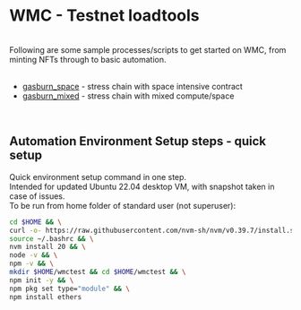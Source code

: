 # WMC - Testnet loadtools
<br>
Following are some sample processes/scripts to get started on WMC, from minting NFTs through to basic automation.<br>
<br>

* [gasburn_space](./gasburn_space.md) - stress chain with space intensive contract 
* [gasburn_mixed](./gasburn_mixed.md) - stress chain with mixed compute/space
<br>

## Automation Environment Setup steps - quick setup
Quick environment setup command in one step.<br>
Intended for updated Ubuntu 22.04 desktop VM, with snapshot taken in case of issues.<br>
To be run from home folder of standard user (not superuser):<br>

```bash
cd $HOME && \
curl -o- https://raw.githubusercontent.com/nvm-sh/nvm/v0.39.7/install.sh | bash && \
source ~/.bashrc && \
nvm install 20 && \
node -v && \
npm -v && \
mkdir $HOME/wmctest && cd $HOME/wmctest && \
npm init -y && \
npm pkg set type="module" && \
npm install ethers
```
<br>
